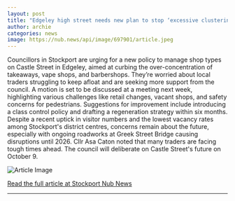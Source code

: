 ```yaml
---
layout: post
title: "Edgeley high street needs new plan to stop ‘excessive clustering of takeaways and vape shops’, councillors say"
author: archie
categories: news
image: https://nub.news/api/image/697901/article.jpeg
---
```

Councillors in Stockport are urging for a new policy to manage shop types on Castle Street in Edgeley, aimed at curbing the over-concentration of takeaways, vape shops, and barbershops. They’re worried about local traders struggling to keep afloat and are seeking more support from the council. A motion is set to be discussed at a meeting next week, highlighting various challenges like retail changes, vacant shops, and safety concerns for pedestrians. Suggestions for improvement include introducing a class control policy and drafting a regeneration strategy within six months. Despite a recent uptick in visitor numbers and the lowest vacancy rates among Stockport's district centres, concerns remain about the future, especially with ongoing roadworks at Greek Street Bridge causing disruptions until 2026. Cllr Asa Caton noted that many traders are facing tough times ahead. The council will deliberate on Castle Street's future on October 9.

![Article Image](https://nub.news/api/image/697901/article.jpeg)

[Read the full article at Stockport Nub News](https://stockport.nub.news/news/local-news/edgeley-high-street-needs-new-plan-to-stop-excessive-clustering-of-takeaways-and-vape-shops-councillors-say-274199)

---
